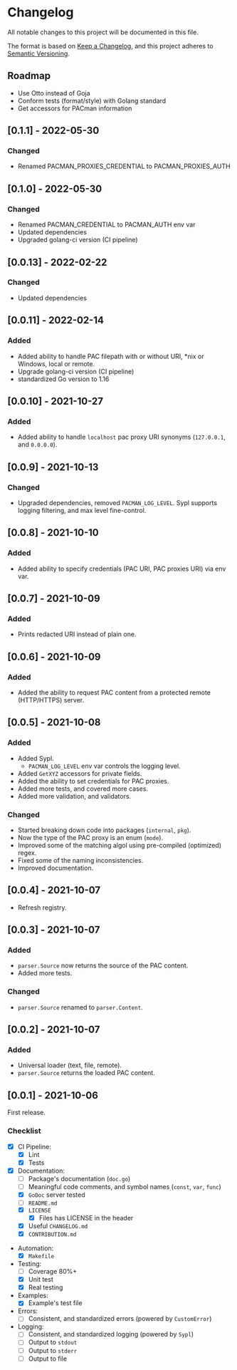 # Changelog

All notable changes to this project will be documented in this file.

The format is based on [Keep a Changelog](https://keepachangelog.com/en/1.0.0/),
and this project adheres to [Semantic Versioning](https://semver.org/spec/v2.0.0.html).

## Roadmap

- Use Otto instead of Goja
- Conform tests (format/style) with Golang standard
- Get accessors for PACman information

## [0.1.1] - 2022-05-30
### Changed
- Renamed PACMAN_PROXIES_CREDENTIAL to PACMAN_PROXIES_AUTH

## [0.1.0] - 2022-05-30
### Changed
- Renamed PACMAN_CREDENTIAL to PACMAN_AUTH env var
- Updated dependencies
- Upgraded golang-ci version (CI pipeline)

## [0.0.13] - 2022-02-22
### Changed
- Updated dependencies

## [0.0.11] - 2022-02-14
### Added
- Added ability to handle PAC filepath with or without URI, *nix or Windows, local or remote.
- Upgrade golang-ci version (CI pipeline)
- standardized Go version to 1.16

## [0.0.10] - 2021-10-27
### Added
- Added ability to handle `localhost` pac proxy URI synonyms (`127.0.0.1`, and `0.0.0.0`).

## [0.0.9] - 2021-10-13
### Changed
- Upgraded dependencies, removed `PACMAN_LOG_LEVEL`. Sypl supports logging filtering, and max level fine-control.

## [0.0.8] - 2021-10-10
### Added
- Added ability to specify credentials (PAC URI, PAC proxies URI) via env var.

## [0.0.7] - 2021-10-09
### Added
- Prints redacted URI instead of plain one.

## [0.0.6] - 2021-10-09
### Added
- Added the ability to request PAC content from a protected remote (HTTP/HTTPS) server.

## [0.0.5] - 2021-10-08
### Added
- Added Sypl.
  - `PACMAN_LOG_LEVEL` env var controls the logging level.
- Added `GetXYZ` accessors for private fields.
- Added the ability to set credentials for PAC proxies.
- Added more tests, and covered more cases.
- Added more validation, and validators.

### Changed
- Started breaking down code into packages (`internal`, `pkg`).
- Now the type of the PAC proxy is an enum (`mode`).
- Improved some of the matching algol using pre-compiled (optimized) regex.
- Fixed some of the naming inconsistencies.
- Improved documentation.

## [0.0.4] - 2021-10-07

- Refresh registry.

## [0.0.3] - 2021-10-07
### Added
- `parser.Source` now returns the source of the PAC content.
- Added more tests.

### Changed
- `parser.Source` renamed to `parser.Content`.

## [0.0.2] - 2021-10-07
### Added
- Universal loader (text, file, remote).
- `parser.Source` returns the loaded PAC content.

## [0.0.1] - 2021-10-06

First release.

### Checklist

- [x] CI Pipeline:
  - [x] Lint
  - [x] Tests
- [x] Documentation:
  - [ ] Package's documentation (`doc.go`)
  - [ ] Meaningful code comments, and symbol names (`const`, `var`, `func`)
  - [x] `GoDoc` server tested
  - [ ] `README.md`
  - [x] `LICENSE`
    - [x] Files has LICENSE in the header
  - [x] Useful `CHANGELOG.md`
  - [x] `CONTRIBUTION.md`
- Automation:
  - [x] `Makefile`
- Testing:
  - [ ] Coverage 80%+
  - [x] Unit test
  - [x] Real testing
- Examples:
  - [x] Example's test file
- Errors:
  - [ ] Consistent, and standardized errors (powered by `CustomError`)
- Logging:
  - [ ] Consistent, and standardized logging (powered by `Sypl`)
  - [ ] Output to `stdout`
  - [ ] Output to `stderr`
  - [ ] Output to file

